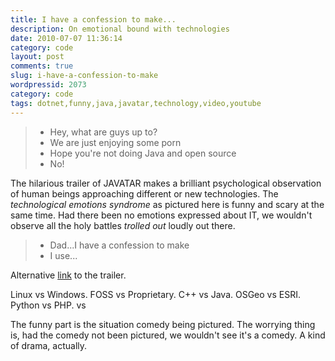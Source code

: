 ```yaml
---
title: I have a confession to make...
description: On emotional bound with technologies
date: 2010-07-07 11:36:14
category: code
layout: post
comments: true
slug: i-have-a-confession-to-make
wordpressid: 2073
category: code
tags: dotnet,funny,java,javatar,technology,video,youtube
---
```


> - Hey, what are guys up to?
> - We are just enjoying some porn
> - Hope you're not doing Java and open source
> - No!


The hilarious trailer of JAVATAR makes a brilliant psychological observation of human beings approaching different or new technologies. The _technological emotions syndrome_ as pictured here is funny and scary at the same time. Had there been no emotions expressed about IT, we wouldn't observe all the holy battles _trolled out_ loudly out there.


> - Dad...I have a confession to make
> - I use...


Alternative [link](http://www.youtube.com/watch?v=ZUAKm6pT_pg) to the trailer.


Linux vs Windows. FOSS vs Proprietary. C++ vs Java. OSGeo vs ESRI. Python vs PHP. <your favourite technology> vs <your hated technology>


The funny part is the situation comedy being pictured. The worrying thing is, had the comedy not been pictured, we wouldn't see it's a comedy. A kind of drama, actually.
